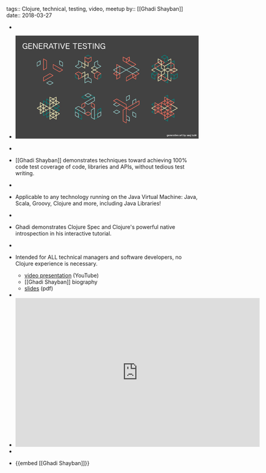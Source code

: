 tags:: Clojure, technical, testing, video, meetup
by:: [[Ghadi Shayban]] 
date:: 2018-03-27

-
- ![GenerativeTesting.jpg](../assets/GenerativeTesting.jpg)
-
- [[Ghadi Shayban]] demonstrates techniques toward achieving 100% code test coverage of code, libraries and APIs, without tedious test writing.
-
- Applicable to any technology running on the Java Virtual Machine: Java, Scala, Groovy, Clojure and more, including Java Libraries!
-
- Ghadi demonstrates Clojure Spec and Clojure's powerful native introspection in his interactive tutorial.
-
- Intended for ALL technical managers and software developers, no Clojure experience is necessary.
  
  * [video presentation](https://youtu.be/4Q_dNRIDMgE) (YouTube)
  * [[Ghadi Shayban]] biography 
  * [slides](../assets/GenerativeTesting.pdf) (pdf)
-
- <iframe id="ytplayer" type="text/html" width="640" height="390"
    src="https://www.youtube.com/embed/4Q_dNRIDMgE?autoplay=0&origin=http://functional.sc"  frameborder="0"></iframe>
-
- {{embed [[Ghadi Shayban]]}}